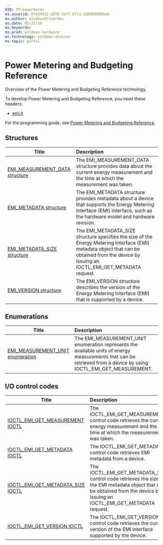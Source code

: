 ```yaml
---
UID: TP:powermeter
ms.assetid: 87d19931-d859-3aff-b7ce-1b0060d965a5
ms.author: windowsdriverdev
ms.date: 05/21/18
ms.keywords: 
ms.prod: windows-hardware
ms.technology: windows-devices
ms.topic: portal
---
```


# Power Metering and Budgeting Reference



Overview of the Power Metering and Budgeting Reference technology.

To develop Power Metering and Budgeting Reference, you need these headers:

 * [emi.h](..\emi\index.md)

For the programming guide, see [Power Metering and Budgeting Reference](https://review.docs.microsoft.com/en-us/win32-test/powermeter).

## Structures

| Title   | Description   |
| ---- |:---- |
| [EMI_MEASUREMENT_DATA structure](..\emi\ns-emi-emi_measurement_data.md) | The EMI_MEASUREMENT_DATA structure provides data about the current energy measurement and the time at which the measurement was taken. |
| [EMI_METADATA structure](..\emi\ns-emi-emi_metadata.md) | The EMI_METADATA structure provides metadata about a device that supports the Energy Metering Interface (EMI) interface, such as the hardware model and hardware revision. |
| [EMI_METADATA_SIZE structure](..\emi\ns-emi-emi_metadata_size.md) | The EMI_METADATA_SIZE structure specifies the size of the Energy Metering Interface (EMI) metadata object that can be obtained from the device by issuing an IOCTL_EMI_GET_METADATA request. |
| [EMI_VERSION structure](..\emi\ns-emi-emi_version.md) | The EMI_VERSION structure describes the version of the Energy Metering Interface (EMI) that is supported by a device. |

## Enumerations

| Title   | Description   |
| ---- |:---- |
| [EMI_MEASUREMENT_UNIT enumeration](..\emi\ne-emi-emi_measurement_unit.md) | The EMI_MEASUREMENT_UNIT enumeration represents the available units of energy measurements that can be retrieved from a device by using IOCTL_EMI_GET_MEASUREMENT. |

## I/O control codes

| Title   | Description   |
| ---- |:---- |
| [IOCTL_EMI_GET_MEASUREMENT IOCTL](..\emi\ni-emi-ioctl_emi_get_measurement.md) | The IOCTL_EMI_GET_MEASUREMENT control code retrieves the current energy measurement and the time at which the measurement was taken. |
| [IOCTL_EMI_GET_METADATA IOCTL](..\emi\ni-emi-ioctl_emi_get_metadata.md) | The IOCTL_EMI_GET_METADATA control code retrieves EMI metadata from a device. |
| [IOCTL_EMI_GET_METADATA_SIZE IOCTL](..\emi\ni-emi-ioctl_emi_get_metadata_size.md) | The IOCTL_EMI_GET_METADATA_SIZE control code retrieves the size of the EMI metadata object that can be obtained from the device by issuing an IOCTL_EMI_GET_METADATA request. |
| [IOCTL_EMI_GET_VERSION IOCTL](..\emi\ni-emi-ioctl_emi_get_version.md) | The IOCTL_EMI_GET_VERSION control code retrieves the current version of the EMI interface supported by the device. |
